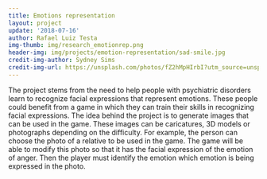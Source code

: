 ```yaml
---
title: Emotions representation
layout: project
update: '2018-07-16'
author: Rafael Luiz Testa
img-thumb: img/research_emotionrep.png
header-img: img/projects/emotion-representation/sad-smile.jpg
credit-img-author: Sydney Sims
credit-img-url: https://unsplash.com/photos/fZ2hMpHIrbI?utm_source=unsplash&utm_medium=referral&utm_content=creditCopyText
---
```


The project stems from the need to help people with psychiatric disorders learn to recognize facial expressions that represent emotions. These people could benefit from a game in which they can train their skills in recognizing facial expressions. The idea behind the project is to generate images that can be used in the game. These images can be caricatures, 3D models or photographs depending on the difficulty. For example, the person can choose the photo of a relative to be used in the game. The game will be able to modify this photo so that it has the facial expression of the emotion of anger. Then the player must identify the emotion which emotion is being expressed in the photo.

